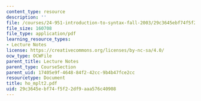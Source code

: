 ```yaml
---
content_type: resource
description: ''
file: /courses/24-951-introduction-to-syntax-fall-2003/29c3645ebf74f5f22df9aaa576c40908_ho_mplt2.pdf
file_size: 160708
file_type: application/pdf
learning_resource_types:
- Lecture Notes
license: https://creativecommons.org/licenses/by-nc-sa/4.0/
ocw_type: OCWFile
parent_title: Lecture Notes
parent_type: CourseSection
parent_uid: 17405e9f-4648-84f2-42cc-9b4b47fce2cc
resourcetype: Document
title: ho_mplt2.pdf
uid: 29c3645e-bf74-f5f2-2df9-aaa576c40908
---
```

